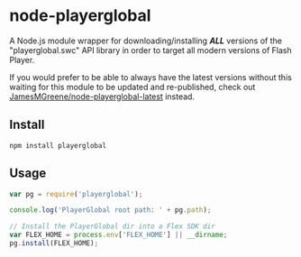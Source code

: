 # node-playerglobal

A Node.js module wrapper for downloading/installing _**ALL**_ versions of the "playerglobal.swc" API library in order to target all modern versions of Flash Player.

If you would prefer to be able to always have the latest versions without this waiting for this module to be updated and re-published, check out [JamesMGreene/node-playerglobal-latest](https://github.com/JamesMGreene/node-playerglobal-latest) instead.


## Install

```shell
npm install playerglobal
```


## Usage

```js
var pg = require('playerglobal');

console.log('PlayerGlobal root path: ' + pg.path);

// Install the PlayerGlobal dir into a Flex SDK dir
var FLEX_HOME = process.env['FLEX_HOME'] || __dirname;
pg.install(FLEX_HOME);
```